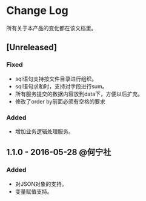# Change Log
所有关于本产品的变化都在该文档里。

## [Unreleased]

### Fixed
- sql语句支持按文件目录进行组织。
- sql语句求和时，支持对字段进行sum。
- 所有服务提交的数据内容放到data下，方便以后扩充。
- 修改了order by前面必须有空格的要求

### Added
- 增加业务逻辑处理服务。

## 1.1.0 - 2016-05-28 @何宁社
### Added
- 对JSON对象的支持。
- 变量赋值支持。
